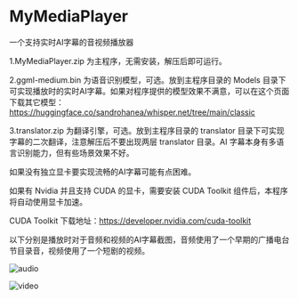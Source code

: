 # MyMediaPlayer
一个支持实时AI字幕的音视频播放器

1.MyMediaPlayer.zip 为主程序，无需安装，解压后即可运行。

2.ggml-medium.bin 为语音识别模型，可选。放到主程序目录的 Models 目录下可实现播放时的实时AI字幕。如果对程序提供的模型效果不满意，可以在这个页面下载其它模型： 
    https://huggingface.co/sandrohanea/whisper.net/tree/main/classic
    
3.translator.zip 为翻译引擎，可选。放到主程序目录的 translator 目录下可实现字幕的二次翻译，注意解压后不要出现两层 translator 目录。AI 字幕本身有多语言识别能力，但有些场景效果不好。


如果没有独立显卡要实现流畅的AI字幕可能有点困难。


如果有 Nvidia 并且支持 CUDA 的显卡，需要安装 CUDA Toolkit 组件后，本程序将自动使用显卡加速。


CUDA Toolkit 下载地址：https://developer.nvidia.com/cuda-toolkit


以下分别是播放时对于音频和视频的AI字幕截图，音频使用了一个早期的广播电台节目录音，视频使用了一个短剧的视频。

![audio](https://github.com/user-attachments/assets/d448e89b-40ec-4583-b372-9a506d4ad49d)

![video](https://github.com/user-attachments/assets/58487e4b-1c6d-437c-b4e3-b9de13674b15)

